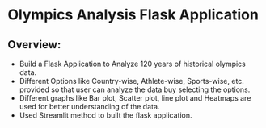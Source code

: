 # Olympics Analysis Flask Application
## Overview:
- Build a Flask Application to Analyze 120 years of historical olympics data. 
- Different Options like Country-wise, Athlete-wise, Sports-wise, etc. provided so that user can analyze the data buy selecting the options.
- Different graphs like Bar plot, Scatter plot, line plot and Heatmaps are used for better understanding of the data.
- Used Streamlit method to built the flask application. 
